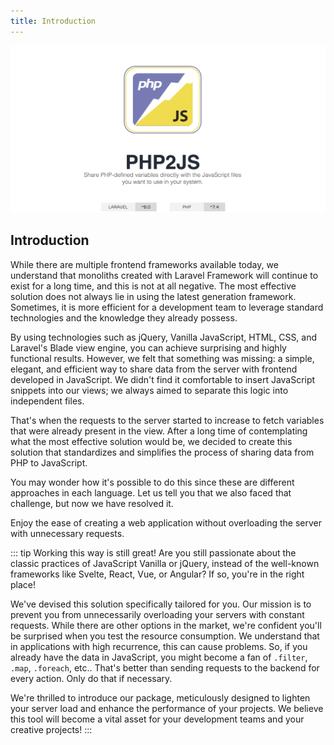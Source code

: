 ```yaml
---
title: Introduction
---
```


![logo-spell-number](./public/logo-full-scream.png)

## Introduction

While there are multiple frontend frameworks available today, we understand that monoliths created with Laravel Framework will continue to exist for a long time, and this is not at all negative. The most effective solution does not always lie in using the latest generation framework. Sometimes, it is more efficient for a development team to leverage standard technologies and the knowledge they already possess.

By using technologies such as jQuery, Vanilla JavaScript, HTML, CSS, and Laravel's Blade view engine, you can achieve surprising and highly functional results. However, we felt that something was missing: a simple, elegant, and efficient way to share data from the server with frontend developed in JavaScript. We didn't find it comfortable to insert JavaScript snippets into our views; we always aimed to separate this logic into independent files.

That's when the requests to the server started to increase to fetch variables that were already present in the view. After a long time of contemplating what the most effective solution would be, we decided to create this solution that standardizes and simplifies the process of sharing data from PHP to JavaScript.

You may wonder how it's possible to do this since these are different approaches in each language. Let us tell you that we also faced that challenge, but now we have resolved it.

Enjoy the ease of creating a web application without overloading the server with unnecessary requests.

::: tip Working this way is still great!
Are you still passionate about the classic practices of JavaScript Vanilla or jQuery, instead of the well-known frameworks like Svelte, React, Vue, or Angular? If so, you're in the right place!

We've devised this solution specifically tailored for you. Our mission is to prevent you from unnecessarily overloading your servers with constant requests. While there are other options in the market, we're confident you'll be surprised when you test the resource consumption. We understand that in applications with high recurrence, this can cause problems. So, if you already have the data in JavaScript, you might become a fan of `.filter`, `.map`, `.foreach`, etc.. That's better than sending requests to the backend for every action. Only do that if necessary.

We're thrilled to introduce our package, meticulously designed to lighten your server load and enhance the performance of your projects. We believe this tool will become a vital asset for your development teams and your creative projects!
:::